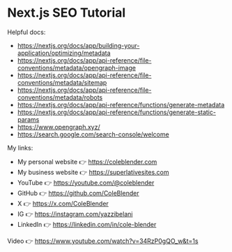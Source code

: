 # Next.js SEO Tutorial

Helpful docs:

- https://nextjs.org/docs/app/building-your-application/optimizing/metadata
- https://nextjs.org/docs/app/api-reference/file-conventions/metadata/opengraph-image
- https://nextjs.org/docs/app/api-reference/file-conventions/metadata/sitemap
- https://nextjs.org/docs/app/api-reference/file-conventions/metadata/robots
- https://nextjs.org/docs/app/api-reference/functions/generate-metadata
- https://nextjs.org/docs/app/api-reference/functions/generate-static-params
- https://www.opengraph.xyz/
- https://search.google.com/search-console/welcome

My links:

- My personal website 👉 https://coleblender.com
- My business website 👉 https://superlativesites.com
- YouTube 👉 https://youtube.com/@coleblender
- GitHub 👉 https://github.com/ColeBlender
- X 👉 https://x.com/ColeBlender
- IG 👉 https://instagram.com/yazzibelani
- LinkedIn 👉 https://linkedin.com/in/cole-blender

Video 👉 https://www.youtube.com/watch?v=34RzP0gQO_w&t=1s
